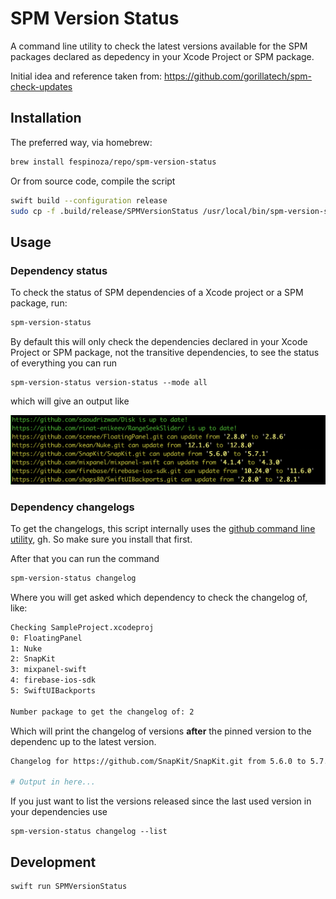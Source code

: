 # SPM Version Status

A command line utility to check the latest versions available for the SPM packages declared as depedency in your Xcode Project or SPM package.

Initial idea and reference taken from: https://github.com/gorillatech/spm-check-updates

## Installation

The preferred way, via homebrew:
```bash
brew install fespinoza/repo/spm-version-status
```

Or from source code, compile the script
```bash
swift build --configuration release
sudo cp -f .build/release/SPMVersionStatus /usr/local/bin/spm-version-status
```

## Usage

### Dependency status

To check the status of SPM dependencies of a Xcode project or a SPM package, run:

```bash
spm-version-status
```

By default this will only check the dependencies declared in your Xcode Project or SPM package, not the transitive dependencies, to see the status of everything you can run

```
spm-version-status version-status --mode all
```

which will give an output like

![output sample](Docs/output.png)

### Dependency changelogs

To get the changelogs, this script internally uses the [github command line utility](https://cli.github.com), gh.
So make sure you install that first.

After that you can run the command

```bash
spm-version-status changelog
```

Where you will get asked which dependency to check the changelog of, like:

```bash
Checking SampleProject.xcodeproj
0: FloatingPanel
1: Nuke
2: SnapKit
3: mixpanel-swift
4: firebase-ios-sdk
5: SwiftUIBackports

Number package to get the changelog of: 2
```

Which will print the changelog of versions **after** the pinned version to the dependenc up to the latest version.

```bash
Changelog for https://github.com/SnapKit/SnapKit.git from 5.6.0 to 5.7.1

# Output in here...
```

If you just want to list the versions released since the last used version in your dependencies use

```
spm-version-status changelog --list
```

## Development

```bash
swift run SPMVersionStatus
```
